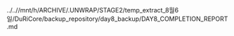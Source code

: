 ../..//mnt/h/ARCHIVE/.UNWRAP/STAGE2/temp_extract_8월6일/DuRiCore/backup_repository/day8_backup/DAY8_COMPLETION_REPORT.md